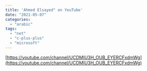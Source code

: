 ```yaml
---
title: 'Ahmed Elsayed" on YouTube'
date: "2021-05-07"
categories:
  - "arabic"
tags:
  - "net"
  - "c-plus-plus"
  - "microsoft"
---
```


[https://youtube.com/channel/UCDMIU3H_OUB_EYERCFxdmWg](https://youtube.com/channel/UCDMIU3H_OUB_EYERCFxdmWg)
